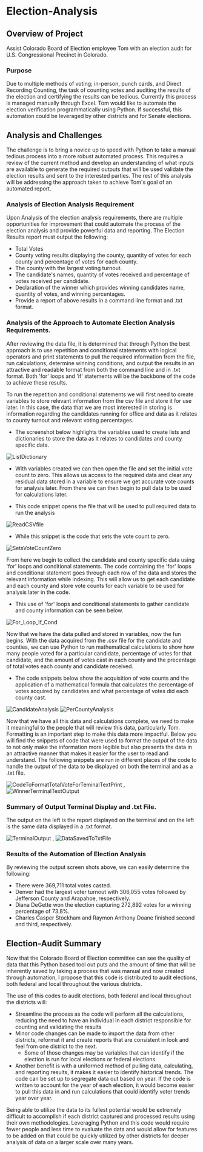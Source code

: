 # Election-Analysis

## Overview of Project

Assist Colorado Board of Election employee Tom with an election audit for U.S. Congressional Precinct in Colorado.

### Purpose

Due to multiple methods of voting; in-person, punch cards, and Direct Recording Counting, the task of counting votes and auditing the results of the election and certifying the results can be tedious.  Currently this process is managed manually through Excel. Tom would like to automate the election verification programmatically using Python.  If successful, this automation could be leveraged by other districts and for Senate elections.

## Analysis and Challenges

The challenge is to bring a novice up to speed with Python to take a manual tedious process into a more robust automated process.  This requires a review of the current method and develop an understanding of what inputs are available to generate the required outputs that will be used validate the election results and sent to the interested parties. The rest of this analysis will be addressing the approach taken to achieve Tom's goal of an automated report.

### Analysis of Election Analysis Requirement

Upon Analysis of the election analysis requirements, there are multiple opportunities for improvement that could automate the process of the election analysis and provide powerful data and reporting.  The Election Results report must output the following: 

*  Total Votes
*  County voting results displaying the county, quantity of votes for each county and percentage of votes for each county. 
*  The county with the largest voting turnout.
*  The candidate's names, quantity of votes received and percentage of votes received per candidate.
*  Declaration of the winner which provides winning candidates name, quantity of votes, and winning percentages.
*  Provide a report of above results in a command line format and .txt format.

### Analysis of the Approach to Automate Election Analysis Requirements.

After reviewing the data file, it is determined that through Python the best approach is to use repetition and conditional statements with logical operators and print statements to pull the required information from the file, run calculations, determine winning conditions, and output the results in an attractive and readable format from both the command line and in .txt format.  Both 'for' loops and 'if' statements will be the backbone of the code to achieve these results. 

To run the repetition and conditional statements we will first need to create variables to store relevant information from the csv file and store it for use later.  In this case, the data that we are most interested in storing is information regarding the candidates running for office and data as it relates to county turnout and relevant voting percentages.

*   The screenshot below highlights the variables used to create lists and dictionaries to store the data as it relates to candidates and county specific data.

![ListDictionary](Resources/ListDictionary.png)

*  With variables created we can then open the file and set the initial vote count to zero.  This allows us access to the required data and clear any residual data stored in a variable to ensure we get accurate vote counts for analysis later. From there we can then begin to pull data to be used for calculations later.

*  This code snippet opens the file that will be used to pull required data to run the analysis
 
![ReadCSVfile](Resources/ReadCSVfile.png)

*  While this snippet is the code that sets the vote count to zero.

![SetsVoteCountZero](Resources/SetsVoteCountZero.png)

From here we begin to collect the candidate and county specific data using 'for' loops and conditional statements.  The code containing the 'for' loops and conditional statement goes through each row of the data and stores the relevant information while indexing.  This will allow us to get each candidate and each county and store vote counts for each variable to be used for analysis later in the code.  

* This use of 'for' loops and conditional statements to gather candidate and county information can be seen below.

![For_Loop_If_Cond](Resources/For_Loop_If_Cond.png)

Now that we have the data pulled and stored in variables, now the fun begins.  With the data acquired from the .csv file for the candidate and counties, we can use Python to run mathematical calculations to show how many people voted for a particular candidate, percentage of votes for that candidate, and the amount of votes cast in each county and the precentage of total votes each county and candidate received.

* The code snippets below show the acquisition of vote counts and the application of a mathematical formula that calculates the percentage of votes acquired by candidates and what percentage of votes did each county cast.

![CandidateAnalysis](Resources/CandidateAnalysis.png)  ![PerCountyAnalysis](Resources/PerCountyAnalysis.png)

Now that we have all this data and calculations complete, we need to make it meaningful to the people that will review this data, particularly Tom.  Formatting is an important step to make this data more impactful.  Below you will find the snippets of code that were used to format the output of the data to not only make the information more legible but also presents the data in an attractive manner that makes it easier for the user to read and understand. The following snippets are run in different places of the code to handle the output of the data to be displayed on both the terminal and as a .txt file.

![CodeToFormatTotalVoteForTeminalTextPrint](Resources/CodeToFormatTotalVoteForTeminalTextPrint.png)    ,    ![WinnerTerminalTextOutput](Resources/WinnerTerminalTextOutput.png)

### Summary of Output Terminal Display and .txt File.

 The output on the left is the report displayed on the terminal and on the left is the same data displayed in a .txt format.

![TerminalOutput](Resources/TerminalOutput.PNG) , ![DataSavedToTxtFile](Resources/DataSavedToTxtFile.PNG)


### Results of the Automation of Election Analysis

By reviewing the output screen shots above, we can easily determine the following:

* There were 369,711 total votes casted.  
* Denver had the largest voter turnout with 306,055 votes followed by Jefferson County and Arapahoe, respectively.  
* Diana DeGette won the election capturing 272,892 votes for a winning percentage of 73.8%.
* Charles Casper Stockham and Raymon Anthony Doane finished second and third, respectively.

## Election-Audit Summary

Now that the Colorado Board of Election committee can see the quality of data that this Python based tool out puts and the amount of time that will be inherently saved by taking a process that was manual and now created through automation, I propose that this code is distributed to audit elections, both federal and local throughout the various districts.

The use of this codes to audit elections, both federal and local throughout the districts will:
 
 * Streamline the process as the code will perform all the calculations, reducing the need to have an individual in each district responsible for counting and validating the results
 * Minor code changes can be made to import the data from other districts, reformat it and create reports that are consistent in look and feel from one district to the next.
    * Some of those changes may be variables that can identify if the election is run for local elections or federal elections.
 * Another benefit is with a uniformed method of pulling data, calculating, and reporting results, it makes it easier to identify historical trends.  The code can be set up to segregate data out based on year. If the code is written to account for the year of each election, it would become easier to pull this data in and run calculations that could identify voter trends year over year.  

Being able to utilize the data to its fullest potential would be extremely difficult to accomplish if each district captured and processed results using their own methodologies. Leveraging Python and this code would require fewer people and less time to evaluate the data and would allow for features to be added on that could be quickly utilized by other districts for deeper analysis of data on a larger scale over many years.

